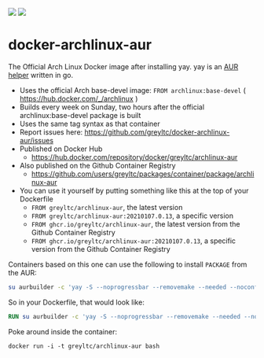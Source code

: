 [![](https://images.microbadger.com/badges/image/greyltc/archlinux-aur.svg)](http://microbadger.com/images/greyltc/archlinux-aur) [![](https://images.microbadger.com/badges/version/greyltc/archlinux-aur.svg)](https://hub.docker.com/r/greyltc/archlinux-aur/)

docker-archlinux-aur
====================
The Official Arch Linux Docker image after installing yay. yay is an [AUR helper](https://wiki.archlinux.org/index.php/AUR_helpers) written in go.

- Uses the official Arch base-devel image: `FROM archlinux:base-devel` ( https://hub.docker.com/_/archlinux )
- Builds every week on Sunday, two hours after the official archlinux:base-devel package is built
- Uses the same tag syntax as that container
- Report issues here: https://github.com/greyltc/docker-archlinux-aur/issues
- Published on Docker Hub 
  - https://hub.docker.com/repository/docker/greyltc/archlinux-aur
- Also published on the Github Container Registry
  - https://github.com/users/greyltc/packages/container/package/archlinux-aur
- You can use it yourself by putting something like this at the top of your Dockerfile
  - `FROM greyltc/archlinux-aur`, the latest version
  - `FROM greyltc/archlinux-aur:20210107.0.13`, a specific version
  - `FROM ghcr.io/greyltc/archlinux-aur`, the latest version from the Github Container Registry
  - `FROM ghcr.io/greyltc/archlinux-aur:20210107.0.13`, a specific version from the Github Container Registry

Containers based on this one can use the following to install `PACKAGE` from the AUR:
```bash
su aurbuilder -c 'yay -S --noprogressbar --removemake --needed --noconfirm PACKAGE'
```

So in your Dockerfile, that would look like:
```dockerfile
RUN su aurbuilder -c 'yay -S --noprogressbar --removemake --needed --noconfirm PACKAGE'
```

Poke around inside the container:
```
docker run -i -t greyltc/archlinux-aur bash
```
